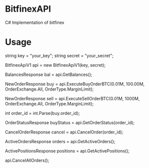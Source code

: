 BitfinexAPI
===========

C# Implementation of bitfinex

Usage
=====

string key = "your_key";
string secret = "your_secret";

BitfinexApiV1 api = new BitfinexApiV1(key, secret);

BalancesResponse bal = api.GetBalances();

NewOrderResponse buy = api.ExecuteBuyOrderBTC(0.01M, 100.00M, OrderExchange.All, OrderType.MarginLimit);

NewOrderResponse sell = api.ExecuteSellOrderBTC(0.01M, 1000M, OrderExchange.All, OrderType.MarginLimit);

int order_id = int.Parse(buy.order_id);

OrderStatusResponse buyStatus = api.GetOrderStatus(order_id);

CancelOrderResponse cancel = api.CancelOrder(order_id);

ActiveOrdersResponse orders = api.GetActiveOrders();

ActivePositionsResponse positions = api.GetActivePositions();

api.CancelAllOrders();

